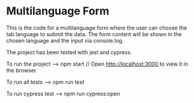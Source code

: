 # Multilanguage Form

This is the code for a multilanguage form where the user can choose the tab language to submit the data. The form content will be shown in the chosen language and the input via console.log.

The project has been tested with jest and cypress.

To run the project --> npm start // Open [http://localhost:3000](http://localhost:3000) to view it in the browser.

To run all tests --> npm run test

To run cypress test --> npm run cypress:open
